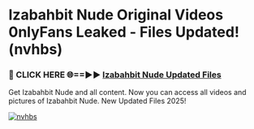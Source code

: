 # Izabahbit Nude Original Videos 0nlyFans Leaked - Files Updated! (nvhbs)

<h3>🔴 CLICK HERE 🌐==►► <a href="https://tinyurl.com/52m3yx9h" rel="nofollow">Izabahbit Nude Updated Files</a></h3>

Get Izabahbit Nude and all content. Now you can access all videos and pictures of Izabahbit Nude. New Updated Files 2025!

[![nvhbs](https://i.imgur.com/TnHtlc8.gif)](https://tinyurl.com/52m3yx9h)
